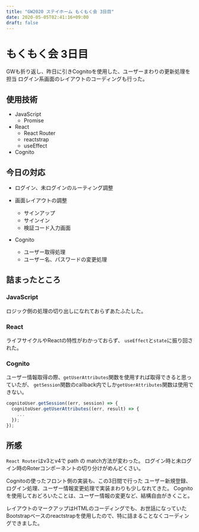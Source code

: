 ```yaml
---
title: "GW2020 ステイホーム もくもく会 3日目"
date: 2020-05-05T02:41:16+09:00
draft: false
---
```


# もくもく会 3日目

GWも折り返し、昨日に引きCognitoを使用した、ユーザーまわりの更新処理を担当
ログイン系画面のレイアウトのコーディングも行った。

## 使用技術

- JavaScript
  - Promise
- React
  - React Router
  - reactstrap
  - useEffect
- Cognito

## 今日の対応

- ログイン、未ログインのルーティング調整
- 画面レイアウトの調整
  - サインアップ
  - サインイン
  - 検証コード入力画面

- Cognito
  - ユーザー取得処理
  - ユーザー名、パスワードの変更処理

## 詰まったところ

### JavaScript
ロジック側の処理の切り出しになれておらずあたふたした。

### React
ライフサイクルやReactの特性がわかっておらず、
`useEffect`と`state`に振り回された。

### Cognito

ユーザー情報取得の際、`getUserAttributes`関数を使用すれば取得できると思っていたが、
`getSession`関数のcallback内でしか`getUserAttributes`関数は使用できない。

```js
cognitoUser.getSession((err, session) => {
  cognitoUser.getUserAttributes((err, result) => {
    ...
  });
});
```

## 所感

`React Router`はv3とv4で path の match方法が変わった。
ログイン時と未ログイン時のRoterコンポーネントの切り分けがめんどくさい。

Cognitoの使ったフロント側の実装も、この3日間で行った
ユーザー新規登録、ログイン処理、ユーザー情報変更処理で実装まわりも少しなれてきた。
Cognitoを使用しておどろいたことは、ユーザー情報の変更など、結構自由がきくこと。


レイアウトのマークアップはHTMLのコーディングでも、お世話になっていた
Bootstrapベースのreactstrapを使用したので、特に詰まることなくコーディングできました。
